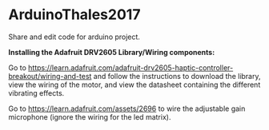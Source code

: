 # ArduinoThales2017
Share and edit code for arduino project.

<b> Installing the Adafruit DRV2605 Library/Wiring components: </b>

Go to https://learn.adafruit.com/adafruit-drv2605-haptic-controller-breakout/wiring-and-test and follow the instructions to download the library, view the wiring of the motor, and view the datasheet containing the different vibrating effects.

Go to https://learn.adafruit.com/assets/2696 to wire the adjustable gain microphone (ignore the wiring for the led matrix).
